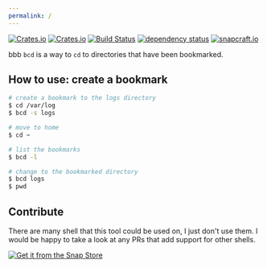 ```yaml
---
permalink: /
---
```

<!-- markdownlint-configure-file {
  "MD033": false,
  "MD041": false
} -->

[![Crates.io](https://img.shields.io/crates/l/bookmark-cd)](https://github.com/a1ecbr0wn/bcd/blob/main/LICENSE) [![Crates.io](https://img.shields.io/crates/v/bookmark-cd)](https://crates.io/crates/bookmark-cd) [![Build Status](https://github.com/a1ecbr0wn/bcd/workflows/CI%20Build/badge.svg)](https://github.com/a1ecbr0wn/bcd/actions/workflows/build.yml) [![dependency status](https://deps.rs/repo/github/a1ecbr0wn/bcd/status.svg)](https://deps.rs/repo/github/a1ecbr0wn/bcd) [![snapcraft.io](https://snapcraft.io/bookmark-cd/badge.svg)](https://snapcraft.io/bookmark-cd)

bbb `bcd` is a way to `cd` to directories that have been bookmarked.

<script id="asciicast-549018" src="https://asciinema.org/a/549018.js" async></script>

## How to use: create a bookmark

``` sh
# create a bookmark to the logs directory
$ cd /var/log
$ bcd -s logs

# move to home
$ cd ~

# list the bookmarks
$ bcd -l

# change to the bookmarked directory
$ bcd logs
$ pwd
```

## Contribute

There are many shell that this tool could be used on, I just don't use them.  I would be happy to take a look at any
PRs that add support for other shells.

[![Get it from the Snap Store](https://snapcraft.io/static/images/badges/en/snap-store-black.svg)](https://snapcraft.io/bookmark-cd)
